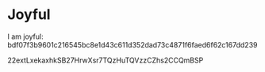 # Joyful

I am joyful: bdf07f3b9601c216545bc8e1d43c611d352dad73c4871f6faed6f62c167dd239


22extLxekaxhkSB27HrwXsr7TQzHuTQVzzCZhs2CCQmBSP